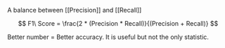 A balance between [[Precision]] and [[Recall]]

$$
F1\ Score = \frac{2 * (Precision * Recall)}{(Precision + Recall)}
$$

Better number = Better accuracy. It is useful but not the only statistic.
